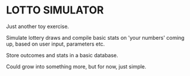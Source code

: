 # LOTTO SIMULATOR

Just another toy exercise.

Simulate lottery draws and compile basic stats on 'your numbers' coming up, based on user input, parameters etc.

Store outcomes and stats in a basic database.

Could grow into something more, but for now, just simple.
